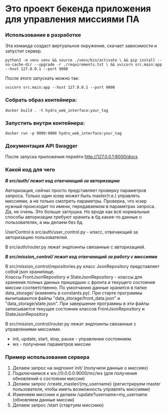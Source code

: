# Это проект бекенда приложения для управления миссиями ПА

### Использование в разработке

Эта команда создаст виртуальное окружение, скачает зависимости и запустит сервер.

`python3 -m venv venv && source ./venv/bin/activate \
&& pip install --no-cache-dir --upgrade -r ./requirements.txt \
&& uvicorn src.main:app --host 127.0.0.1 --port 9000`

После этого запускать можно так:

`uvicorn src.main:app --host 127.0.0.1 --port 9000`

### Собрать образ контейнера:

`docker build . -t hydro_web_interface:your_tag`

### Запустить внутри контейнера: 

`docker run -p 9000:9000 hydro_web_interface:your_tag`

### Документация API Swagger

После запуска приложения перейти http://127.0.0.1:9000/docs


### Какой код для чего

***В src/auth/ лежит код отвечающий за авторизацию***

Авторизация, сейчас просто представляет проверку параметров запроса.
Только один юзер может быть master(т.е.) управлять миссиями, а не только смотреть параметры.
Проверка, что юзер нужный происходит по имени, передаваемом в параметрах запроса.
Да, не очень. Это больше заглушка.
Но вроде как всё нормальные способы авторизации требуют хранить в бд какие-то данные о пользователях,
а мы делаем без бд.

UserControl в src/auth/user_control.py - класс, отвечающий за авторизацию пользователей.

В src/auth/router.py лежат эндпоинты связанные с авторизацией.

***В src/mission_control/ лежит код отвечающий за работу с миссиями***

В src/mission_control/repositories.py класс JsonRepository представляет собой json хранилище.  
Классы FrontJsonRepository и StateJsonRepository - классы для хранения полных
данных пришедших с фронта и текущего состояния миссии соответственно. 
По умолчанию данные хранится в папке data_storage/ (изменять в constants.py).
При старте программы вычитываются файлы "data_storage/front_data.json"
 и "data_storage/state.json". При завершение программы в эти файлы записывается
текущее состояние классов  FrontJsonRepository и StateJsonRepository

В src/mission_control/router.py лежат эндпоинты связанные с управлениями миссиями.
* init, update, start, stop, pause - управление состоянием.
* ws - получение параметров миссии

### Пример использования сервера
1. Делаем запрос на эндпоинт init/ (получили данные о миссиях)
2. Подключаемся к ws://0.0.0.0:9000/mc/ws (для получения обновлений о состоянии миссии) 
3. Делаем запрос /create_master/{my_username} (регистрируем master пользователя, чтобы иметь возможность управлять миссиями)
4. Изменяем миссиии и делаем /update?username=my_username (обновляем данные миссии)
5. Делаем запрос /start (стартуем миссиию)